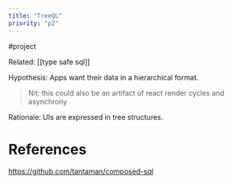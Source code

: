 ```yaml
---
title: "TreeQL"
priority: "p2"
---
```


#project 

Related: [[type safe sql]]

Hypothesis: Apps want their data in a hierarchical format.

> Nit: this could also be an artifact of react render cycles and asynchrony

Rationale: UIs are expressed in tree structures.

# References
https://github.com/tantaman/composed-sql